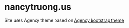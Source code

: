 nancytruong.us
====================

Site uses Agency theme based on [Agency bootstrap theme ](http://startbootstrap.com/templates/agency/)